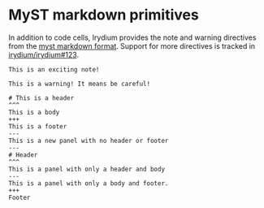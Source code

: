 # MyST markdown primitives

In addition to code cells, Irydium provides the note and warning directives from the [myst markdown format].
Support for more directives is tracked in [irydium/irydium#123].

```{note}
This is an exciting note!
```

```{warning}
This is a warning! It means be careful!
```

```{panels}
# This is a header
^^^
This is a body
+++
This is a footer
---
This is a new panel with no header or footer
---
# Header
^^^
This is a panel with only a header and body
---
This is a panel with only a body and footer.
+++
Footer
```
[myst markdown format]: https://myst-parser.readthedocs.io/en/latest/index.html
[irydium/irydium#123]: https://github.com/irydium/irydium/issues/123
